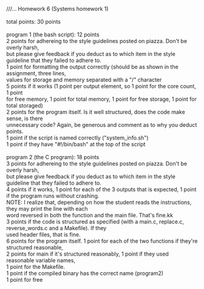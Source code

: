 ///...
Homework 6 (Systems homework 1)<br/>
<br/>
total points: 30 points<br/>
<br/>
program 1 (the bash script): 12 points<br/>
2 points for adhereing to the style guidelines posted on piazza. Don't be overly harsh,<br/>
         but please give feedback if you deduct as to which item in the style guideline that they failed to adhere to.<br/>
1 point for formatting the output correctly (should be as shown in the assignment, three lines,<br/>
        values for storage and memory separated with a "/" character<br/>
5 points if it works (1 point per output element, so 1 point for the core count, 1 point<br/>
         for free memory, 1 point for total memory, 1 point for free storage, 1 point for total storaged)<br/>
2 points for the program itself. Is it well structured, does the code make sense, is there<br/>
          unnecessary code? Again, be generous and comment as to why you deduct points.<br/>
1 point if the script is named correctly ("system_info.sh")<br/>
1 point if they have "#!/bin/bash" at the top of the script<br/>
<br/>
program 2 (the C program): 18 points<br/>
3 points for adhereing to the style guidelines posted on piazza. Don't be overly harsh,<br/>
         but please give feedback if you deduct as to which item in the style guideline that they failed to adhere to.<br/>
4 points if it works, 1 point for each of the 3 outputs that is expected, 1 point if the program runs without crashing.<br/>
         NOTE: I realize that, depending on how the student reads the instructions, they may print the line with each<br/>
         word reversed in both the function and the main file. That's fine.kk<br/>
3 points if the code is structured as specified (with a main.c, replace.c, reverse_words.c and a Makefile). If they<br/>
         used header files, that is fine.<br/>
6 points for the program itself. 1 point for each of the two functions if they're structured reasonable,<br/>
         2 points for main if it's structured reasonably, 1 point if they used reasonable variable names,<br/>
         1 point for the Makefile.<br/>
1 point if the compiled binary has the correct name (program2)<br/>
1 point for free
